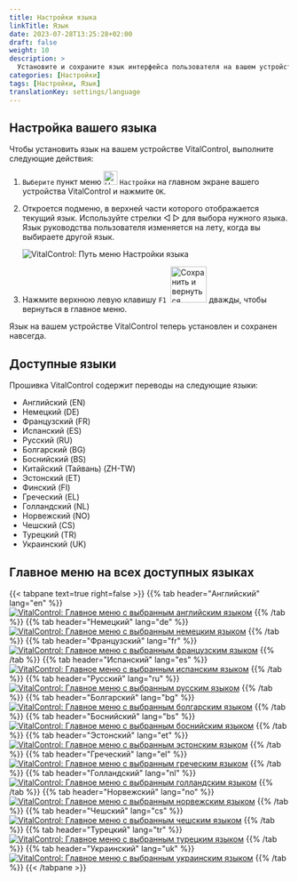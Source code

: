 ```yaml
---
title: Настройки языка
linkTitle: Язык
date: 2023-07-28T13:25:28+02:00
draft: false
weight: 10
description: >
  Установите и сохраните язык интерфейса пользователя на вашем устройстве VitalControl.
categories: [Настройки]
tags: [Настройки, Язык]
translationKey: settings/language
---
```

## Настройка вашего языка

Чтобы установить язык на вашем устройстве VitalControl, выполните следующие действия:

1. `Выберите` пункт меню <img src="/icons/gear.svg" width="25" align="bottom" alt="Настройки" /> `Настройки` на главном экране вашего устройства VitalControl и нажмите `OK`.

1. Откроется подменю, в верхней части которого отображается текущий язык. Используйте стрелки ◁ ▷ для выбора нужного языка. Язык руководства пользователя изменяется на лету, когда вы выбираете другой язык.

   ![VitalControl: Путь меню Настройки языка](../images/select-lang.png "Настройка вашего языка")

1. Нажмите верхнюю левую клавишу `F1` &nbsp;<img src="/icons/footer/save_exit.svg" width="65" align="bottom" alt="Сохранить и вернуться" /> дважды, чтобы вернуться в главное меню.

Язык на вашем устройстве VitalControl теперь установлен и сохранен навсегда.

## Доступные языки

Прошивка VitalControl содержит переводы на следующие языки:

- Английский (EN)
- Немецкий (DE)
- Французский (FR)
- Испанский (ES)
- Русский (RU)
- Болгарский (BG)
- Боснийский (BS)
- Китайский (Тайвань)  (ZH-TW)
- Эстонский (ET)
- Финский (FI)
- Греческий (EL)
- Голландский (NL)
- Норвежский (NO)
- Чешский (CS)
- Турецкий (TR)
- Украинский (UK)

## Главное меню на всех доступных языках

{{< tabpane text=true right=false >}}
  {{% tab header="Английский" lang="en" %}}
[![VitalControl: Главное меню с выбранным английским языком](/images/homescreen/english.png "Главное меню на английском")](/en/demo/ "Демо-приложение VitalControl (EN)")
  {{% /tab %}}
  {{% tab header="Немецкий" lang="de" %}}
[![VitalControl: Главное меню с выбранным немецким языком](/images/homescreen/german.png "Главное меню на немецком")](/demo/ "Демо-приложение VitalControl (DE)")
  {{% /tab %}}
  {{% tab header="Французский" lang="fr" %}}
[![VitalControl: Главное меню с выбранным французским языком](/images/homescreen/french.png "Главное меню на французском")](/fr/demo/ "Демо-приложение VitalControl (FR)")
  {{% /tab %}}
  {{% tab header="Испанский" lang="es" %}}
[![VitalControl: Главное меню с выбранным испанским языком](/images/homescreen/spanish.png "Главное меню на испанском")](/es/demo/ "Демо-приложение VitalControl (ES)")
  {{% /tab %}}
  {{% tab header="Русский" lang="ru" %}}
[![VitalControl: Главное меню с выбранным русским языком](/images/homescreen/russian.png "Главное меню на русском")](/ru/demo/ "Демо-приложение VitalControl (RU)")
  {{% /tab %}}
  {{% tab header="Болгарский" lang="bg" %}}
[![VitalControl: Главное меню с выбранным болгарским языком](/images/homescreen/bulgarian.png "Главное меню на болгарском")](/bg/demo/ "Демо-приложение VitalControl (BG)")
  {{% /tab %}}
  {{% tab header="Боснийский" lang="bs" %}}
[![VitalControl: Главное меню с выбранным боснийским языком](/images/homescreen/bosnian.png "Главное меню на боснийском")](/bs/demo/ "Демо-приложение VitalControl (BS)")
  {{% /tab %}}
  {{% tab header="Эстонский" lang="et" %}}
[![VitalControl: Главное меню с выбранным эстонским языком](/images/homescreen/estonian.png "Главное меню на эстонском")](/et/demo/ "Демо-приложение VitalControl (ET)")
  {{% /tab %}}
  {{% tab header="Греческий" lang="el" %}}
[![VitalControl: Главное меню с выбранным греческим языком](/images/homescreen/greek.png "Главное меню на греческом")](/el/demo/ "Демо-приложение VitalControl (EL)")
  {{% /tab %}}
  {{% tab header="Голландский" lang="nl" %}}
[![VitalControl: Главное меню с выбранным голландским языком](/images/homescreen/dutch.png "Главное меню на голландском")](/nl/demo/ "Демо-приложение VitalControl (NL)")
  {{% /tab %}}
  {{% tab header="Норвежский" lang="no" %}}
[![VitalControl: Главное меню с выбранным норвежским языком](/images/homescreen/norwegian.png "Главное меню на норвежском")](/no/demo/ "Демо-приложение VitalControl (NO)")
  {{% /tab %}}
  {{% tab header="Чешский" lang="cs" %}}
[![VitalControl: Главное меню с выбранным чешским языком](/images/homescreen/czech.png "Главное меню на чешском")](/cs/demo/ "Демо-приложение VitalControl (CS)")
  {{% /tab %}}
  {{% tab header="Турецкий" lang="tr" %}}
[![VitalControl: Главное меню с выбранным турецким языком](/images/homescreen/turkish.png "Главное меню на турецком")](/tr/demo/ "Демо-приложение VitalControl (TR)")
  {{% /tab %}}
  {{% tab header="Украинский" lang="uk" %}}
[![VitalControl: Главное меню с выбранным украинским языком](/images/homescreen/ukrainian.png "Главное меню на украинском")](/uk/demo/ "Демо-приложение VitalControl (UK)")
  {{% /tab %}}
{{< /tabpane >}}
